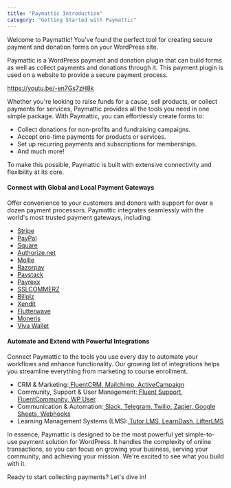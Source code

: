 ```yaml
---
title: "Paymattic Introduction"
category: "Getting Started with Paymattic"
---
```

Welcome to Paymattic! You've found the perfect tool for creating secure payment and donation forms on your WordPress site.

Paymattic is a WordPress payment and donation plugin that can build forms as well as collect payments and donations through it. This payment plugin is used on a website to provide a secure payment process.

https://youtu.be/-en7Gs7zH8k 

Whether you're looking to raise funds for a cause, sell products, or collect payments for services, Paymattic provides all the tools you need in one simple package. With Paymattic, you can effortlessly create forms to:
- Collect donations for non-profits and fundraising campaigns.
- Accept one-time payments for products or services.
- Set up recurring payments and subscriptions for memberships.
- And much more!

To make this possible, Paymattic is built with extensive connectivity and flexibility at its core.

#### Connect with Global and Local Payment Gateways

Offer convenience to your customers and donors with support for over a dozen payment processors. Paymattic integrates seamlessly with the world's most trusted payment gateways, including:
- [Stripe](/how-to-configure-stripe-payment-gateway-in-wordpress-with-paymattic)
- [PayPal](/how-to-configure-paypal-in-wordpress-with-paymattic)
- [Square](/how-to-integrate-square-with-paymattic-in-wordpress)
- [Authorize.net](/configure-authorize-net-in-wordpress-through-paymattic)
- [Mollie](/how-to-integrate-mollie-in-wordpress-with-paymattic)
- [Razorpay](/how-to-integrate-razorpay-with-paymattic-in-wordpress)
- [Paystack](/how-to-integrate-paystack-in-wordpress-with-paymattic)
- [Payrexx](/how-to-integrate-payrexx-in-wordpress-with-paymattic)
- [SSLCOMMERZ](/how-to-integrate-sslcommerz-with-paymattic-in-wordpress)
- [Billplz](/how-to-configure-billplz-in-wordpress-with-paymattic)
- [Xendit](/how-to-integrate-xendit-in-wordpress)
- [Flutterwave](/add-flutterwave-payment-gateway-in-paymattic)
- [Moneris](/how-to-integrate-moneris-payment-gateway-in-paymattic)
- [Viva Wallet](/how-to-integrate-viva-wallet-with-paymattic)

#### Automate and Extend with Powerful Integrations

Connect Paymattic to the tools you use every day to automate your workflows and enhance functionality. Our growing list of integrations helps you streamline everything from marketing to course enrollment.
- CRM &amp; Marketing:[ FluentCRM](/how-to-integrate-fluentcrm-in-wordpress-with-paymattic),[ Mailchimp](/how-to-integrate-mailchimp-in-wordpress-with-paymattic),[ ActiveCampaign](/how-to-integrate-activecampaign-in-wordpress-with-paymattic)
- Community, Support &amp; User Management:[ Fluent Support](/how-to-integrate-fluent-support-with-paymattic-in-wordpress),[ FluentCommunity](/how-to-integrate-fluentcommunity-in-wordpress-with-paymattic),[ WP User](/how-to-create-a-user-registration-form-with-paymattic-in-wordpress)
- Communication &amp; Automation:[ Slack](/how-to-integrate-slack-in-wordpress-with-paymattic),[ Telegram](/how-to-integrate-telegram-with-paymattic-in-wordpress),[ Twilio](/how-to-integrate-twilio-with-paymattic-in-wordpress),[ Zapier](/how-to-integrate-zapier-with-paymattic-in-wordpress),[ Google Sheets](/integrate-google-sheets-in-wordpress-with-paymattic),[ Webhooks](/how-to-integrate-webhook-in-wordpress-with-paymattic)
- Learning Management Systems (LMS):[ Tutor LMS](/how-to-integrate-tutor-lms-in-wordpress-with-paymattic),[ LearnDash](/how-to-integrate-learndash-in-wordpress-with-paymattic),[ LifterLMS](/how-to-integrate-lifterlms-in-wordpress-with-paymattic)

In essence, Paymattic is designed to be the most powerful yet simple-to-use payment solution for WordPress. It handles the complexity of online transactions, so you can focus on growing your business, serving your community, and achieving your mission. We're excited to see what you build with it.

Ready to start collecting payments? Let's dive in!
